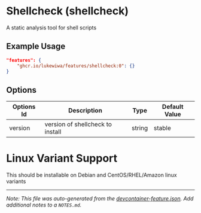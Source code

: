 
# Shellcheck (shellcheck)

A static analysis tool for shell scripts

## Example Usage

```json
"features": {
    "ghcr.io/lukewiwa/features/shellcheck:0": {}
}
```

## Options

| Options Id | Description | Type | Default Value |
|-----|-----|-----|-----|
| version | version of shellcheck to install | string | stable |

# Linux Variant Support

This should be installable on Debian and CentOS/RHEL/Amazon linux variants


---

_Note: This file was auto-generated from the [devcontainer-feature.json](https://github.com/lukewiwa/features/blob/main/src/shellcheck/devcontainer-feature.json).  Add additional notes to a `NOTES.md`._
